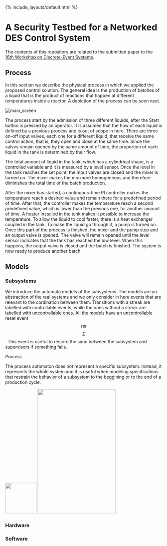 {% include_layouts/default.html %}

# A Security Testbed for a Networked DES Control System

The contents of this repository are related to the submitted paper to the [16th Workshop on Discrete-Event Systems](https://www.ifac-control.org/conferences/discrete-event-systems-16th-wodes-2022).

## Process

In this section we describe the physical process in which we applied the proposed control solution. The general idea is the production of batches of a liquid that is the product of reactions that happen at different temperatures inside a reactor. A depiction of the process can be seen next.

![main_screen](https://user-images.githubusercontent.com/12836843/122487626-13e78380-cfb2-11eb-9f74-1fe73cbb9f6a.JPG)

The process start by the admission of three different liquids, after the Start button is pressed by an operator. It is assumed that the flow of each liquid is defined by a previous process and is out of scope in here. There are three on-off input valves, each one for a different liquid, that receive the same control action, that is, they open and close at the same time. Since the valves remain opened by the same amount of time, the proportion of each liquid in the tank is determined by their flow. 

The total amount of liquid in the tank, which has a cylindrical shape, is a controlled variable and it is measured by a level sensor. Once the level in the tank reaches the set point, the input valves are closed and the mixer is turned on. The mixer makes the mix more homogeneous and therefore diminishes the total time of the batch production.

After the mixer has started, a continuous-time PI controller makes the temperature reach a desired value and remain there for a predefined period of time. After that, the controller makes the temperature reach a second predefined value, which is lower than the previous one, for another amount of time. A heater installed in the tank makes it possible to increase the temperature. To allow the liquid to cool faster, there is a heat exchanger coupled in the tank. To make the liquid go through it, a pump is turned on. Once this part of the process is finished, the mixer and the pump stop and an output valve is opened. The valve will remain opened until the level sensor indicates that the tank has reached the low level. When this happens, the output valve is closed and the batch is finished. The system is now ready to produce another batch.

## Models

### Subsystems

We introduce the automata models of the subsystems. The models are an abstraction of the real systems and we only consider in here events that are relevant to the cordination between them. Transitions with a streak are labelled with controllable events, while the ones without a streak are labelled with uncontrollable ones. All the models have an uncontrollable reset event  $$rst$$ $$\Sigma$$. This event is useful to restore the sync between the subsystem and supervisors if something fails.

*Process*

The process automaton does not represent a specific subsystem. Instead, it represents the whole system and it is useful when modeling specifications that restrain the behavior of a subsystem to the beggining or to the end of a production cycle.


<img src="https://user-images.githubusercontent.com/12836843/156402392-99313e49-8ec7-458c-805d-fe45e9d9bd43.jpg" width="100" height="100">
<img width="250" height="400" src="https://raw.githubusercontent.com/12836843/156402392-99313e49-8ec7-458c-805d-fe45e9d9bd43.jpg" />

### Hardware

### Software


